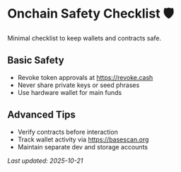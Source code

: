 # Onchain Safety Checklist 🛡️

Minimal checklist to keep wallets and contracts safe.

## Basic Safety
- Revoke token approvals at https://revoke.cash
- Never share private keys or seed phrases
- Use hardware wallet for main funds

## Advanced Tips
- Verify contracts before interaction
- Track wallet activity via https://basescan.org
- Maintain separate dev and storage accounts

_Last updated: 2025-10-21_
